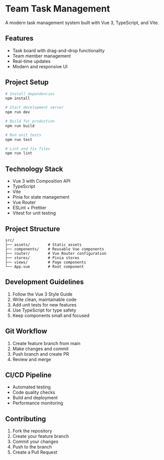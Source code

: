 # Team Task Management

A modern task management system built with Vue 3, TypeScript, and Vite.

## Features

- Task board with drag-and-drop functionality
- Team member management
- Real-time updates
- Modern and responsive UI

## Project Setup

```bash
# Install dependencies
npm install

# Start development server
npm run dev

# Build for production
npm run build

# Run unit tests
npm run test

# Lint and fix files
npm run lint
```

## Technology Stack

- Vue 3 with Composition API
- TypeScript
- Vite
- Pinia for state management
- Vue Router
- ESLint + Prettier
- Vitest for unit testing

## Project Structure

```
src/
├── assets/        # Static assets
├── components/    # Reusable Vue components
├── router/        # Vue Router configuration
├── stores/        # Pinia stores
├── views/         # Page components
└── App.vue        # Root component
```

## Development Guidelines

1. Follow the Vue 3 Style Guide
2. Write clean, maintainable code
3. Add unit tests for new features
4. Use TypeScript for type safety
5. Keep components small and focused

## Git Workflow

1. Create feature branch from main
2. Make changes and commit
3. Push branch and create PR
4. Review and merge

## CI/CD Pipeline

- Automated testing
- Code quality checks
- Build and deployment
- Performance monitoring

## Contributing

1. Fork the repository
2. Create your feature branch
3. Commit your changes
4. Push to the branch
5. Create a Pull Request 